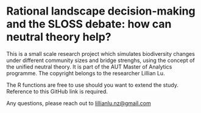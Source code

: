 # Rational landscape decision-making and the SLOSS debate: how can neutral theory help?

This is a small scale research project which simulates biodiversity changes under different community sizes and bridge strenghs, using the concept of the unified neutral theory. It is part of the AUT Master of Analytics programme. The copyright belongs to the researcher Lillian Lu. 

The R functions are free to use should you want to extend the study. Reference to this GitHub link is required.  

Any questions, please reach out to lillianlu.nz@gmail.com
